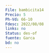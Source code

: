 ```yaml
---
File: bambicita14
Precio: 5
Ph-Vd: 66-10
Fdesc: 2022/08/08
links: no
Status: des-of
fuente: Garca
bd: no
---
```

